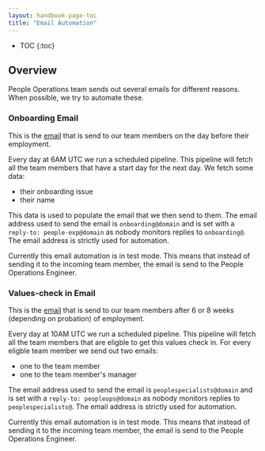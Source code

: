 ```yaml
---
layout: handbook-page-toc
title: "Email Automation"
---
```


- TOC
{:toc}

## Overview

People Operations team sends out several emails for different reasons. When possible, we try to automate these.

### Onboarding Email
This is the [email](https://gitlab.com/gitlab-com/people-group/employment-templates/-/blob/master/.gitlab/issue_templates/onboarding_email.md) that is send
to our team members on the day before their employment.

Every day at 6AM UTC we run a scheduled pipeline. This pipeline will fetch all the team members that have a start day for the next day. We fetch some data:
- their onboarding issue
- their name

This data is used to populate the email that we then send to them. The email address used to send the email is `onboarding@domain` and is set with a `reply-to: people-exp@domain` as nobody monitors replies to `onboarding@`. The email address is strictly used for automation.

Currently this email automation is in test mode. This means that instead of sending it to the incoming team member, the email is send to the People Operations Engineer.

### Values-check in Email
This is the [email](/handbook/people-group/values-check-in/) that is send to our team members after 6 or 8 weeks (depending on probation) of employment.

Every day at 10AM UTC we run a scheduled pipeline. This pipeline will fetch all the team members that are eligble to get this values check in.
For every eligble team member we send out two emails:
- one to the team member
- one to the team member's manager

The email address used to send the email is `peoplespecialists@domain` and is set with a `reply-to: peopleops@domain` as nobody monitors replies to `peoplespecialists@`.
The email address is strictly used for automation.

Currently this email automation is in test mode. This means that instead of sending it to the incoming team member, the email is send to the People Operations Engineer.
